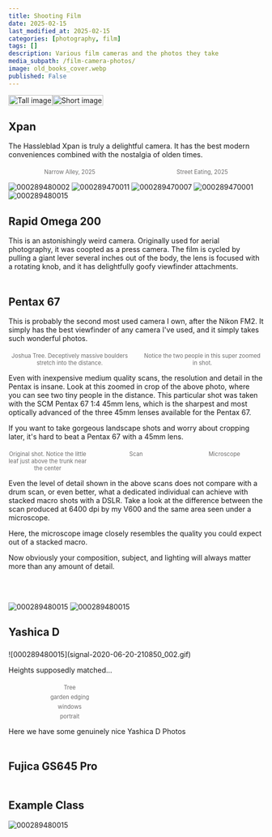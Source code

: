 ```yaml
---
title: Shooting Film
date: 2025-02-15
last_modified_at: 2025-02-15
categories: [photography, film]
tags: []
description: Various film cameras and the photos they take
media_subpath: /film-camera-photos/
image: old_books_cover.webp
published: False
---
```


<style>
    .grid-2x2 {
        display: grid;
        grid-template-columns: 1fr 1fr;
        grid-template-rows: auto auto;
        column-gap: 20px; /* Keep horizontal gap */
        justify-items: center;
    }
    .grid-3x2 {
        display: grid;
        grid-template-columns: 1fr 1fr 1fr;
        grid-template-rows: auto auto;
        column-gap: 20px; /* Keep horizontal gap */
        justify-items: center;
    }
    .grid-container {
        justify-items: center;
    }
    .grid-container > div {
        display: flex;
        flex-direction: column;
        align-items: center;
        height: 100%; /* Ensure the div takes full height of the grid cell */
    }
    .grid-container .image-div {    
        justify-content: flex-end; 
    }
    .grid-container img {
        width: auto;
        max-width: 100%;
        height: auto;
        object-fit: cover;
        display: block;
        margin-bottom: 5px; /* Small margin to separate the image and caption */}
    .grid-container .caption {display: block;
        text-align: center;
        font-style: normal;
        font-size: 80%;
        padding: 0;
        color: #6d6c6c;
    }
</style>


<style>
.image-container {
    display: flex;
    align-items: stretch;
    height: fit-content;
}

.image-container img {
    height: 100%;
    width: auto;
}
</style>

<div class="image-container">
    <div class="image-wrapper">
        <img src="img005.webp" alt="Tall image">
    </div>
    <div class="image-wrapper">
        <img src="img012.webp" alt="Short image">
    </div>
</div>

## Xpan

The Hassleblad Xpan is truly a delightful camera. It has the best modern conveniences combined with the nostalgia of olden times.


<div class="grid-container grid-2x2">
    <div class="image-div">
        <img src="000289480004 (1).webp" alt="">
    </div>
    <div class="image-div">
        <img src="000289480003 (2).webp" alt="">
    </div>
    <div class="caption">Narrow Alley, 2025</div>
    <div class="caption">Street Eating, 2025</div>
</div>

![000289480002](000289480002.webp)
![000289470011](000289470011.webp)
![000289470007](000289470007.webp)
![000289470001](000289470001.webp)
![000289480015](000289480015.webp)

## Rapid Omega 200

This is an astonishingly weird camera. Originally used for aerial photography, it was coopted as a press camera. The film is cycled by pulling a giant lever several inches out of the body, the lens is focused with a rotating knob, and it has delightfully goofy viewfinder attachments.

<div class="grid-container grid-2x2">
    <div class="image-div">
        <img src="000239390001 (3).webp" alt="">
    </div>
    <div class="image-div">
        <img src="000239390007 (1).webp" alt="">
    </div>
    <div class="caption"></div>
    <div class="caption"></div>
</div>

## Pentax 67
This is probably the second most used camera I own, after the Nikon FM2. It simply has the best viewfinder of any camera I've used, and it simply takes such wonderful photos.

<div class="grid-container grid-2x2">
    <div class="image-div">
        <img src="000289570005+(2).webp" alt="">
    </div>
    <div class="image-div">
        <img src="000289570005+(3).webp" alt="">
    </div>
    <div class="caption">Joshua Tree. Deceptively massive boulders stretch into the distance.</div>
    <div class="caption">Notice the two people in this super zoomed in shot.</div>
</div>

Even with inexpensive medium quality scans, the resolution and detail in the Pentax is insane. Look at this zoomed in crop of the above photo, where you can see two tiny people in the distance. This particular shot was taken with the SCM Pentax 67 1:4 45mm lens, which is the sharpest and most optically advanced of the three 45mm lenses available for the Pentax 67.

If you want to take gorgeous landscape shots and worry about cropping later, it's hard to beat a Pentax 67 with a 45mm lens.

<div class="grid-container grid-3x2">
    <div class="image-div">
        <img src="img011.webp" alt="">
    </div>
    <div class="image-div">
        <img src="Grain.webp" alt="">
    </div>
    <div class="image-div">
        <img src="Grain+02.webp" alt="">
    </div>
    <div class="caption">Original shot. Notice the little leaf just above the trunk near the center</div>
    <div class="caption">Scan</div>
    <div class="caption">Microscope</div>
</div>

Even the level of detail shown in the above scans does not compare with a drum scan, or even better, what a dedicated individual can achieve with stacked macro shots with a DSLR. Take a look at the difference between the scan produced at 6400 dpi by my V600 and the same area seen under a microscope.

Here, the microscope image closely resembles the quality you could expect out of a stacked macro. 

Now obviously your composition, subject, and lighting will always matter more than any amount of detail. 


<div class="grid-container grid-3x2">
    <div class="image-div">
        <img src="img077.webp" alt="">
    </div>
    <div class="image-div">
        <img src="img076-2.webp" alt="">
    </div>
    <div class="image-div">
        <img src="img074.webp" alt="">
    </div>
    <div class="caption"></div>
    <div class="caption"></div>
    <div class="caption"></div>
</div>
<div class="grid-container grid-3x2">
    <div class="image-div">
        <img src="img068-2.webp" alt="">
    </div>
    <div class="image-div">
        <img src="img062-2.webp" alt="">
    </div>
    <div class="image-div">
        <img src="img053-2.webp" alt="">
    </div>
    <div class="caption"></div>
    <div class="caption"></div>
    <div class="caption"></div>
</div>
<div class="grid-container grid-3x2">
    <div class="image-div">
        <img src="000289510010.webp" alt="">
    </div>
    <div class="image-div">
        <img src="000289510009.webp" alt="">
    </div>
    <div class="image-div">
        <img src="img010.webp" alt="">
    </div>
    <div class="caption"></div>
    <div class="caption"></div>
    <div class="caption"></div>
</div>
<div class="grid-container grid-3x2">
    <div class="image-div">
        <img src="img007.webp" alt="">
    </div>
    <div class="image-div">
        <img src="img008.webp" alt="">
    </div>
    <div class="image-div">
        <img src="000289560010.webp" alt="">
    </div>
    <div class="caption"></div>
    <div class="caption"></div>
    <div class="caption"></div>
</div>

<div class="grid-container grid-3x2">
    <div class="image-div">
        <img src="000289560009.webp" alt="">
    </div>
    <div class="image-div">
        <img src="000289560002.webp" alt="">
    </div>
    <div class="image-div">
        <img src="img021.webp" alt="">
    </div>
    <div class="caption"></div>
    <div class="caption"></div>
    <div class="caption"></div>
</div>

<div class="grid-container grid-3x2">
    <div class="image-div">
        <img src="97000004.webp" alt="">
    </div>
    <div class="image-div">
        <img src="97000001.webp" alt="">
    </div>
    <div class="image-div">
        <img src="img002.webp" alt="">
    </div>
    <div class="caption"></div>
    <div class="caption"></div>
    <div class="caption"></div>
</div>

<div class="grid-container grid-3x2">
    <div class="image-div">
        <img src="img010.webp" alt="">
    </div>
    <div class="image-div">
        <img src="" alt="">
    </div>
    <div class="image-div">
        <img src="" alt="">
    </div>
    <div class="caption"></div>
    <div class="caption"></div>
    <div class="caption"></div>
</div>

![000289480015](000289510008+(2).webp)
![000289480015](000289510007+(1).webp)


## Yashica D
<div class="grid-container grid-2x2 match-height">
    <div class="image-div">
        <img src="img009.webp" alt="">
    </div>
    <div class="image-div">
        <img src="img014.webp" alt="">
    </div>
    <div class="caption"></div>
    <div class="caption"></div>
</div>
![000289480015](signal-2020-06-20-210850_002.gif)

Heights supposedly matched...

<div class="grid-container grid-2x2 match-height">
    <div class="image-div">
        <img src="img005.webp" alt="">
    </div>
    <div class="image-div">
        <img src="img012.webp" alt="">
    </div>
    <div class="caption">Tree</div>
    <div class="caption"></div>
</div>

<div class="grid-container grid-2x2 match-height">
    <div class="image-div">
        <img src="img006.webp" alt="">
    </div>
    <div class="image-div">
        <img src="img011.webp" alt="">
    </div>
    <div class="caption">garden edging</div>
    <div class="caption"></div>
</div>

<div class="grid-container grid-2x2 match-height">
    <div class="image-div">
        <img src="img007.webp" alt="">
    </div>
    <div class="image-div">
        <img src="img016.webp" alt="">
    </div>
    <div class="caption">windows</div>
    <div class="caption"></div>
</div>

<div class="grid-container grid-2x2 match-height">
    <div class="image-div">
        <img src="img008.webp" alt="">
    </div>
    <div class="image-div">
        <img src="img015.webp" alt="">
    </div>
    <div class="caption">portrait</div>
    <div class="caption"></div>
</div>

Here we have some genuinely nice Yashica D Photos
<div class="grid-container grid-3x2">
    <div class="image-div">
        <img src="img018.webp" alt="">
    </div>
    <div class="image-div">
        <img src="img017.webp" alt="">
    </div>
    <div class="image-div">
        <img src="img039.webp" alt="">
    </div>
    <div class="caption"></div>
    <div class="caption"></div>
    <div class="caption"></div>
</div>

## Fujica GS645 Pro

<div class="grid-container grid-3x2">
    <div class="image-div">
        <img src="img049.webp" alt="">
    </div>
    <div class="image-div">
        <img src="img056-3.webp" alt="">
    </div>
    <div class="image-div">
        <img src="img055-2.webp" alt="">
    </div>
    <div class="caption"></div>
    <div class="caption"></div>
    <div class="caption"></div>
</div>







## Example Class
![000289480015](000289480015.webp)

<div class="grid-container grid-2x2">
    <div class="image-div">
        <img src="" alt="">
    </div>
    <div class="image-div">
        <img src="" alt="">
    </div>
    <div class="caption"></div>
    <div class="caption"></div>
</div>

<div class="grid-container grid-3x2">
    <div class="image-div">
        <img src="" alt="">
    </div>
    <div class="image-div">
        <img src="" alt="">
    </div>
    <div class="image-div">
        <img src="" alt="">
    </div>
    <div class="caption"></div>
    <div class="caption"></div>
    <div class="caption"></div>
</div>